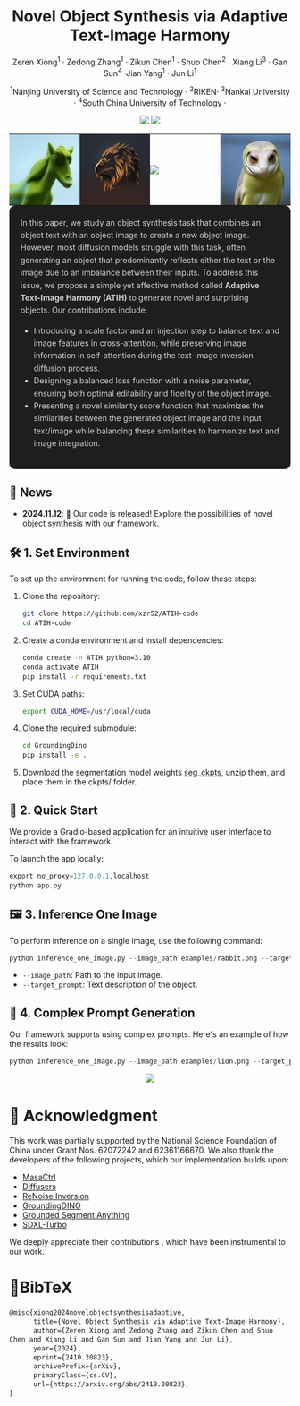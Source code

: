
<div align="center">

<h1> Novel Object Synthesis via Adaptive Text-Image Harmony </h1>

Zeren Xiong<sup>1</sup> · Zedong Zhang<sup>1</sup> · Zikun Chen<sup>1</sup> · Shuo Chen<sup>2</sup> · 
Xiang Li<sup>3</sup> · Gan Sun<sup>4</sup> ·Jian Yang<sup>1</sup> · Jun Li<sup>1</sup>  

<sup>1</sup>Nanjing University of Science and Technology · <sup>2</sup>RIKEN· <sup>3</sup>Nankai University · <sup>4</sup>South China University of Technology · 

<a href="https://arxiv.org/abs/2410.20823"><img src="https://img.shields.io/badge/arXiv-2410.20823-b31b1b.svg" height=20.5></a>
<a href="https://xzr52.github.io/ATIH/"><img src="https://img.shields.io/static/v1?label=Project&message=Website&color=red" height=20.5></a> 
</div>
<!-- <table style="width: 100%; border-collapse: collapse; margin: 0; padding: 0;">
  <tr>
    <td style="border: none; padding: 0; width: 25%;">
      <img src="examples/readme_image/horse.gif" style="width: 100%; display: block;">
    </td>
    <td style="border: none; padding: 0; width: 25%;">
      <img src="examples/readme_image/lion.gif" style="width: 100%; display: block;">
    </td>
    <td style="border: none; padding: 0; width: 25%;">
      <img src="examples/readme_image/mouse.gif" style="width: 100%; display: block;">
    </td>
    <td style="border: none; padding: 0; width: 25%;">
      <img src="examples/readme_image/owl.gif" style="width: 100%; display: block;">
    </td>
  </tr>
</table> -->
<table style="width: 100%; border-collapse: collapse; border: none; margin: 0; padding: 0;">
  <tr style="border: none;">
    <td style="border: none; padding: 0; width: 25%;">
      <img src="examples/readme_image/horse.gif" style="width: 100%; display: block;">
    </td>
    <td style="border: none; padding: 0; width: 25%;">
      <img src="examples/readme_image/lion.gif" style="width: 100%; display: block;">
    </td>
    <td style="border: none; padding: 0; width: 25%;">
      <img src="examples/readme_image/mouse.gif" style="width: 100%; display: block;">
    </td>
    <td style="border: none; padding: 0; width: 25%;">
      <img src="examples/readme_image/owl.gif" style="width: 100%; display: block;">
    </td>
  </tr>
</table>


<div style="background-color: #1e1e1e; color: #d1d1d1; border-radius: 10px; padding: 20px; line-height: 1.6;">
  In this paper, we study an object synthesis task that combines an object text with an object image to create a new object image. However, most diffusion models struggle with this task, often generating an object that predominantly reflects either the text or the image due to an imbalance between their inputs.
  To address this issue, we propose a simple yet effective method called <strong>Adaptive Text-Image Harmony (ATIH)</strong> to generate novel and surprising objects. Our contributions include:
  <ul>
    <li>
      Introducing a scale factor and an injection step to balance text and image features in cross-attention, while preserving image information in self-attention during the text-image inversion diffusion process.
    </li>
    <li>
      Designing a balanced loss function with a noise parameter, ensuring both optimal editability and fidelity of the object image.
    </li>
    <li>
      Presenting a novel similarity score function that maximizes the similarities between the generated object image and the input text/image while balancing these similarities to harmonize text and image integration.
    </li>
  </ul>
</div>


## 🚀 **News**
- **2024.11.12**: 🎉 Our code is released! Explore the possibilities of novel object synthesis with our framework.



## 🛠️ **1. Set Environment**

To set up the environment for running the code, follow these steps:

1. Clone the repository:
    ```bash
    git clone https://github.com/xzr52/ATIH-code
    cd ATIH-code
    ```

2. Create a conda environment and install dependencies:
    ```bash
    conda create -n ATIH python=3.10
    conda activate ATIH
    pip install -r requirements.txt
    ```

3. Set CUDA paths:
    ```bash
    export CUDA_HOME=/usr/local/cuda
    ```

4. Clone the required submodule:
    ```bash
    cd GroundingDino
    pip install -e .
    ```
<!-- git clone https://github.com/IDEA-Research/GroundingDINO.git -->
5. Download the segmentation model weights [seg_ckpts](https://drive.google.com/file/d/12TP528_6FfDRSeczkHuZbMDMG8flRgb6/view?usp=drive_link), unzip them, and place them in the ckpts/ folder.


## 🚀 **2. Quick Start**

We provide a Gradio-based application for an intuitive user interface to interact with the framework.

To launch the app locally:
```python
export no_proxy=127.0.0.1,localhost
python app.py
```
## 🖼️ **3. Inference One Image**
To perform inference on a single image, use the following command:
```python
python inference_one_image.py --image_path examples/rabbit.png --target_prompt 'peacock'
```
- `--image_path`: Path to the input image.
- `--target_prompt`: Text description of the object.
## 🎨 **4. Complex Prompt Generation**
Our framework supports using complex prompts. Here's an example of how the results look:
```python
python inference_one_image.py --image_path examples/lion.png --target_prompt 'Green triceratops with rough, scaly skin and massive frilled head'
```
<p align="center">

<img src="examples/readme_image/complex_fuse.png" width="800px"/>  

</p>
</table>
</details>



# 🙌 Acknowledgment

This work was partially supported by the National Science Foundation of China under Grant Nos. 62072242 and 62361166670. We also thank the developers of the following projects, which our implementation builds upon:

- [MasaCtrl](https://github.com/TencentARC/MasaCtrl)  
- [Diffusers](https://github.com/huggingface/diffusers)  
- [ReNoise Inversion](https://github.com/garibida/ReNoise-Inversion)  
- [GroundingDINO](https://github.com/IDEA-Research/GroundingDINO)  
- [Grounded Segment Anything](https://github.com/IDEA-Research/Grounded-Segment-Anything)  
- [SDXL-Turbo](https://huggingface.co/stabilityai/sdxl-turbo)

We deeply appreciate their contributions , which have been instrumental to our work.



# 📖BibTeX
```
@misc{xiong2024novelobjectsynthesisadaptive,
      title={Novel Object Synthesis via Adaptive Text-Image Harmony}, 
      author={Zeren Xiong and Zedong Zhang and Zikun Chen and Shuo Chen and Xiang Li and Gan Sun and Jian Yang and Jun Li},
      year={2024},
      eprint={2410.20823},
      archivePrefix={arXiv},
      primaryClass={cs.CV},
      url={https://arxiv.org/abs/2410.20823}, 
}
```



